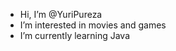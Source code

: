 - Hi, I’m @YuriPureza
- I’m interested in movies and games
- I’m currently learning Java

<!---
YuriPureza/YuriPureza is a ✨ special ✨ repository because its `README.md` (this file) appears on your GitHub profile.
You can click the Preview link to take a look at your changes.
--->
